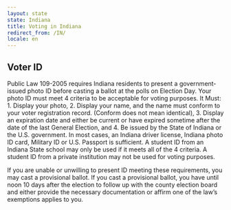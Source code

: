 ```yaml
---
layout: state
state: Indiana
title: Voting in Indiana
redirect_from: /IN/
locale: en
---
```


## Voter ID

Public Law 109-2005 requires Indiana residents to present a government-issued photo ID before casting a ballot at the polls on Election Day. Your photo ID must meet 4 criteria to be acceptable for voting purposes. It Must: 1. Display your photo, 2. Display your name, and the name must conform to your voter registration record. (Conform does not mean identical), 3. Display an expiration date and either be current or have expired sometime after the date of the last General Election, and 4. Be issued by the State of Indiana or the U.S. government. In most cases, an Indiana driver license, Indiana photo ID card, Military ID or U.S. Passport is sufficient. A student ID from an Indiana State school may only be used if it meets all of the 4 criteria. A student ID from a private institution may not be used for voting purposes.

If you are unable or unwilling to present ID meeting these requirements, you may cast a provisional ballot. If you cast a provisional ballot, you have until noon 10 days after the election to follow up with the county election board and either provide the necessary documentation or affirm one of the law’s exemptions applies to you.
